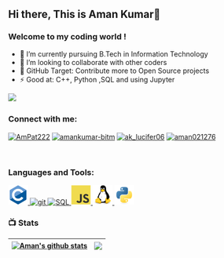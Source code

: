 ## Hi there, This is Aman Kumar👋

### Welcome to my coding world !

- 🌱 I’m currently pursuing B.Tech in Information Technology
- 👯 I’m looking to collaborate with other coders
- 🥅 GitHub Target: Contribute more to Open Source projects
- ⚡ Good at: C++, Python ,SQL and using Jupyter

[![](https://visitcount.itsvg.in/api?id=itzzDeKU&label=Profile%20Views&color=0&icon=0&pretty=true)](https://visitcount.itsvg.in)

<h3 align="left">Connect with me:</h3>
<p align="left">
<a href="https://twitter.com/AmPat222" target="blank"><img align="center" src="https://raw.githubusercontent.com/rahuldkjain/github-profile-readme-generator/master/src/images/icons/Social/twitter.svg" alt="AmPat222" height="30" width="40" /></a>
<a href="https://linkedin.com/in/amankumar-bitm" target="blank"><img align="center" src="https://raw.githubusercontent.com/rahuldkjain/github-profile-readme-generator/master/src/images/icons/Social/linked-in-alt.svg" alt="amankumar-bitm" height="30" width="40" /></a>
<a href="https://instagram.com/ak_lucifer06" target="blank"><img align="center" src="https://raw.githubusercontent.com/rahuldkjain/github-profile-readme-generator/master/src/images/icons/Social/instagram.svg" alt="ak_lucifer06" height="30" width="40" /></a>
<a href="https://auth.geeksforgeeks.org/user/aman021276" target="blank"><img align="center" src="https://raw.githubusercontent.com/rahuldkjain/github-profile-readme-generator/master/src/images/icons/Social/geeks-for-geeks.svg" alt="aman021276" height="30" width="40" /></a>
</p>

<br />

<h3 align="left">Languages and Tools:</h3>
<p align="left"> <a href="https://www.cprogramming.com/" target="_blank"> <img src="https://raw.githubusercontent.com/devicons/devicon/master/icons/c/c-original.svg" alt="c" width="40" height="40"/> </a> <a href="https://git-scm.com/" target="_blank"> <img src="https://www.vectorlogo.zone/logos/git-scm/git-scm-icon.svg" alt="git" width="40" height="40"/> </a> <a href="https://www.mysql.com" target="_blank"> <img src="https://upload.wikimedia.org/wikipedia/de/8/8c/Microsoft_SQL_Server_Logo.svg" alt="SQL" width="40" height="40"/> </a> <a href="https://developer.mozilla.org/en-US/docs/Web/JavaScript" target="_blank"> <img src="https://raw.githubusercontent.com/devicons/devicon/master/icons/javascript/javascript-original.svg" alt="javascript" width="40" height="40"/> </a> <a href="https://www.linux.org/" target="_blank"> <img src="https://raw.githubusercontent.com/devicons/devicon/master/icons/linux/linux-original.svg" alt="linux" width="40" height="40"/> </a> <a href="https://www.python.org" target="_blank"> <img src="https://raw.githubusercontent.com/devicons/devicon/master/icons/python/python-original.svg" alt="python" width="40" height="40"/> </a> </p>

### 📺 Stats

| <a href="https://github.com/itzzDeKU/itzzDeKU"><img align="center" src="https://github-readme-stats.vercel.app/api?username=itzzDeKU&show_icons=true&theme=buefy&hide_border=true" alt="Aman's github stats" /></a> | <a href="https://github.com/itzzDeKU/itzzDeKU"><img align="center" src="https://github-readme-stats.vercel.app/api/top-langs/?username=itzzDeKU&layout=compact&theme=buefy&hide_border=true" /></a> |
| ------------- | ------------- |

<!---
itzzDeKU/itzzDeKU is a ✨ special ✨ repository because its `README.md` (this file) appears on your GitHub profile.
You can click the Preview link to take a look at your changes.
--->
